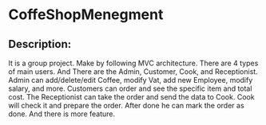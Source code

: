 # CoffeShopMenegment

## Description: 
It is a group project. Make by following MVC architecture.  There are 4 types of main users. And There are the Admin, Customer, Cook, and Receptionist. Admin can add/delete/edit Coffee, modify Vat, add new Employee, modify salary, and more. Customers can order and see the specific item and total cost. The Receptionist can take the order and send the data to Cook. Cook will check it and prepare the order. After done he can mark the order as done. And there is more feature. 



